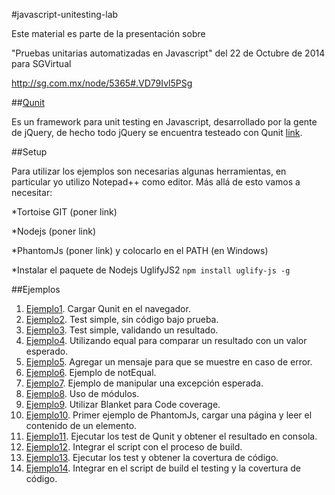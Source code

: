 #javascript-unitesting-lab

Este material es parte de la presentación sobre 

"Pruebas unitarias automatizadas en Javascript" del 22 de Octubre de 2014 para SGVirtual

http://sg.com.mx/node/5365#.VD79Ivl5PSg

##[Qunit](http://qunitjs.com/)

Es un framework para unit testing en Javascript, desarrollado por la gente de jQuery, de hecho todo jQuery se encuentra testeado con Qunit [link](https://github.com/jquery/jquery/tree/master/test/unit).

##Setup

Para utilizar los ejemplos son necesarias algunas herramientas, en particular yo utilizo Notepad++ como editor. Más allá de esto vamos a necesitar:

*Tortoise GIT (poner link)

*Nodejs (poner link)

*PhantomJs (poner link) y colocarlo en el PATH (en Windows)

*Instalar el paquete de Nodejs UglifyJS2 `npm install uglify-js -g`

##Ejemplos

1. [Ejemplo1](https://github.com/leomicheloni/javascript-unitesting-lab/blob/master/ejemplos/ejemplo1.html). Cargar Qunit en el navegador.
2. [Ejemplo2](https://github.com/leomicheloni/javascript-unitesting-lab/blob/master/ejemplos/ejemplo2.html). Test simple, sin código bajo prueba.
3. [Ejemplo3](https://github.com/leomicheloni/javascript-unitesting-lab/blob/master/ejemplos/ejemplo3.html). Test simple, validando un resultado.
4. [Ejemplo4](https://github.com/leomicheloni/javascript-unitesting-lab/blob/master/ejemplos/ejemplo4.html). Utilizando equal para comparar un resultado con un valor esperado.
5. [Ejemplo5](https://github.com/leomicheloni/javascript-unitesting-lab/blob/master/ejemplos/ejemplo5.html). Agregar un mensaje para que se muestre en caso de error.
6. [Ejemplo6](https://github.com/leomicheloni/javascript-unitesting-lab/blob/master/ejemplos/ejemplo6.html). Ejemplo de notEqual.
7. [Ejemplo7](https://github.com/leomicheloni/javascript-unitesting-lab/blob/master/ejemplos/ejemplo7.html). Ejemplo de manipular una excepción esperada.
8. [Ejemplo8](https://github.com/leomicheloni/javascript-unitesting-lab/blob/master/ejemplos/ejemplo8.html). Uso de módulos.
9. [Ejemplo9](https://github.com/leomicheloni/javascript-unitesting-lab/blob/master/ejemplos/ejemplo9.html). Utilizar Blanket para Code coverage.
10. [Ejemplo10](https://github.com/leomicheloni/javascript-unitesting-lab/blob/master/ejemplos/ejemplo10.js). Primer ejemplo de PhantomJs, cargar una página y leer el contenido de un elemento.
11. [Ejemplo11](https://github.com/leomicheloni/javascript-unitesting-lab/blob/master/ejemplos/ejemplo11.js). Ejecutar los test de Qunit y obtener el resultado en consola.
12. [Ejemplo12](https://github.com/leomicheloni/javascript-unitesting-lab/blob/master/ejemplos/ejemplo12.js). Integrar el script con el proceso de build.
13. [Ejemplo13](https://github.com/leomicheloni/javascript-unitesting-lab/blob/master/ejemplos/ejemplo13.js). Ejecutar los test y obtener la covertura de código.
14. [Ejemplo14](https://github.com/leomicheloni/javascript-unitesting-lab/blob/master/ejemplos/ejemplo14.js). Integrar en el script de build el testing y la covertura de código.






